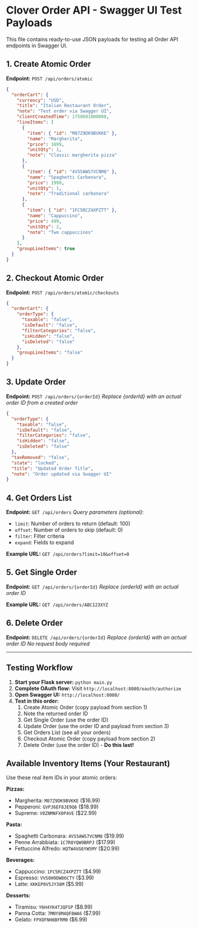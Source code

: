 # Clover Order API - Swagger UI Test Payloads

This file contains ready-to-use JSON payloads for testing all Order API endpoints in Swagger UI.

## 1. Create Atomic Order

**Endpoint:** `POST /api/orders/atomic`

```json
{
  "orderCart": {
    "currency": "USD",
    "title": "Italian Restaurant Order",
    "note": "Test order via Swagger UI",
    "clientCreatedTime": 1758691800000,
    "lineItems": [
      {
        "item": { "id": "M87Z9DK9BVKKE" },
        "name": "Margherita",
        "price": 1699,
        "unitQty": 1,
        "note": "Classic margherita pizza"
      },
      {
        "item": { "id": "4V55AWS7VCNM8" },
        "name": "Spaghetti Carbonara",
        "price": 1999,
        "unitQty": 1,
        "note": "Traditional carbonara"
      },
      {
        "item": { "id": "1FC5RCZ4XPZTT" },
        "name": "Cappuccino",
        "price": 499,
        "unitQty": 2,
        "note": "Two cappuccinos"
      }
    ],
    "groupLineItems": true
  }
}
```

## 2. Checkout Atomic Order

**Endpoint:** `POST /api/orders/atomic/checkouts`

```json
{
  "orderCart": {
    "orderType": {
      "taxable": "false",
      "isDefault": "false",
      "filterCategories": "false",
      "isHidden": "false",
      "isDeleted": "false"
    },
    "groupLineItems": "false"
  }
}
```

## 3. Update Order

**Endpoint:** `POST /api/orders/{orderId}`
_Replace {orderId} with an actual order ID from a created order_

```json
{
  "orderType": {
    "taxable": "false",
    "isDefault": "false",
    "filterCategories": "false",
    "isHidden": "false",
    "isDeleted": "false"
  },
  "taxRemoved": "false",
  "state": "locked",
  "title": "Updated Order Title",
  "note": "Order updated via Swagger UI"
}
```

## 4. Get Orders List

**Endpoint:** `GET /api/orders`
_Query parameters (optional):_

- `limit`: Number of orders to return (default: 100)
- `offset`: Number of orders to skip (default: 0)
- `filter`: Filter criteria
- `expand`: Fields to expand

**Example URL:** `GET /api/orders?limit=10&offset=0`

## 5. Get Single Order

**Endpoint:** `GET /api/orders/{orderId}`
_Replace {orderId} with an actual order ID_

**Example URL:** `GET /api/orders/ABC123XYZ`

## 6. Delete Order

**Endpoint:** `DELETE /api/orders/{orderId}`
_Replace {orderId} with an actual order ID_
_No request body required_

---

## Testing Workflow

1. **Start your Flask server:** `python main.py`
2. **Complete OAuth flow:** Visit `http://localhost:8080/oauth/authorize`
3. **Open Swagger UI:** `http://localhost:8080/`
4. **Test in this order:**
   1. Create Atomic Order (copy payload from section 1)
   2. Note the returned order ID
   3. Get Single Order (use the order ID)
   4. Update Order (use the order ID and payload from section 3)
   5. Get Orders List (see all your orders)
   6. Checkout Atomic Order (copy payload from section 2)
   7. Delete Order (use the order ID) - **Do this last!**

## Available Inventory Items (Your Restaurant)

Use these real item IDs in your atomic orders:

**Pizzas:**

- Margherita: `M87Z9DK9BVKKE` ($16.99)
- Pepperoni: `GVPJ6EF8JE9Q6` ($18.99)
- Supreme: `V0ZNMNFX0P4VE` ($22.99)

**Pasta:**

- Spaghetti Carbonara: `4V55AWS7VCNM8` ($19.99)
- Penne Arrabbiata: `1C7R8YQW9BRPJ` ($17.99)
- Fettuccine Alfredo: `HQTW4VG6YW5MY` ($20.99)

**Beverages:**

- Cappuccino: `1FC5RCZ4XPZTT` ($4.99)
- Espresso: `VVS0H9DW86CTY` ($3.99)
- Latte: `XKKEP0V5JY38M` ($5.99)

**Desserts:**

- Tiramisu: `Y6H4YK4TJQFSP` ($8.99)
- Panna Cotta: `7MNY8M4QF8WA6` ($7.99)
- Gelato: `FPXDFNH8BFRM0` ($6.99)
